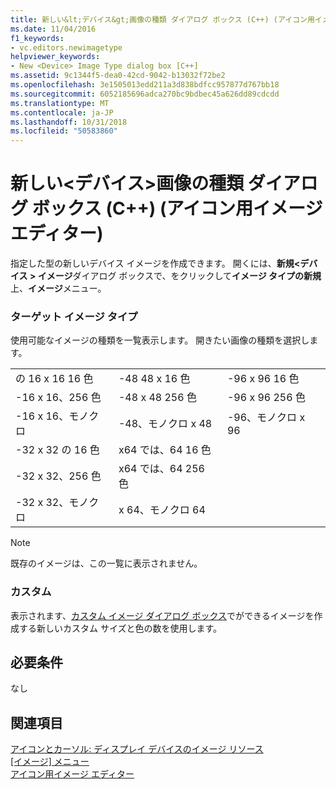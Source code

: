 ```yaml
---
title: 新しい&lt;デバイス&gt;画像の種類 ダイアログ ボックス (C++) (アイコン用イメージ エディター)
ms.date: 11/04/2016
f1_keywords:
- vc.editors.newimagetype
helpviewer_keywords:
- New <Device> Image Type dialog box [C++]
ms.assetid: 9c1344f5-dea0-42cd-9042-b13032f72be2
ms.openlocfilehash: 3e1505013edd211a3d838bdfcc957877d767bb18
ms.sourcegitcommit: 6052185696adca270bc9bdbec45a626dd89cdcdd
ms.translationtype: MT
ms.contentlocale: ja-JP
ms.lasthandoff: 10/31/2018
ms.locfileid: "50583860"
---
```

# <a name="new-ltdevicegt-image-type-dialog-box-c-image-editor-for-icons"></a>新しい&lt;デバイス&gt;画像の種類 ダイアログ ボックス (C++) (アイコン用イメージ エディター)

指定した型の新しいデバイス イメージを作成できます。 開くには、**新規\<デバイス > イメージ**ダイアログ ボックスで、をクリックして**イメージ タイプの新規**上、**イメージ**メニュー。

### <a name="target-image-type"></a>ターゲット イメージ タイプ

使用可能なイメージの種類を一覧表示します。 開きたい画像の種類を選択します。

||||
|-|-|-|
|の 16 x 16 16 色|-48 48 x 16 色|-96 x 96 16 色|
|-16 x 16、256 色|-48 x 48 256 色|-96 x 96 256 色|
|-16 x 16、モノクロ|-48、モノクロ x 48|-96、モノクロ x 96|
|-32 x 32 の 16 色|x64 では、64 16 色||
|-32 x 32、256 色|x64 では、64 256 色||
|-32 x 32、モノクロ|x 64、モノクロ 64||

> [!NOTE]
> 既存のイメージは、この一覧に表示されません。

### <a name="custom"></a>カスタム

表示されます、[カスタム イメージ ダイアログ ボックス](custom-image-dialog-box-image-editor-for-icons.md)でができるイメージを作成する新しいカスタム サイズと色の数を使用します。

## <a name="requirements"></a>必要条件

なし

## <a name="see-also"></a>関連項目

[アイコンとカーソル: ディスプレイ デバイスのイメージ リソース](../windows/icons-and-cursors-image-resources-for-display-devices-image-editor-for-icons.md)<br/>
[[イメージ] メニュー](../windows/image-menu-image-editor-for-icons.md)<br/>
[アイコン用イメージ エディター](../windows/image-editor-for-icons.md)